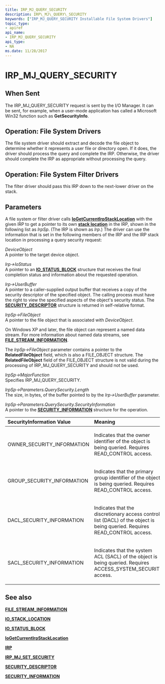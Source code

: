 ```yaml
---
title: IRP_MJ_QUERY_SECURITY
description: IRP\_MJ\_QUERY\_SECURITY
keywords: ["IRP_MJ_QUERY_SECURITY Installable File System Drivers"]
topic_type:
- apiref
api_name:
- IRP_MJ_QUERY_SECURITY
api_type:
- NA
ms.date: 11/28/2017
---
```


# IRP\_MJ\_QUERY\_SECURITY


## When Sent


The IRP\_MJ\_QUERY\_SECURITY request is sent by the I/O Manager. It can be sent, for example, when a user-mode application has called a Microsoft Win32 function such as **GetSecurityInfo**.

## Operation: File System Drivers


The file system driver should extract and decode the file object to determine whether it represents a user file or directory open. If it does, the driver should process the query and complete the IRP. Otherwise, the driver should complete the IRP as appropriate without processing the query.

## Operation: File System Filter Drivers


The filter driver should pass this IRP down to the next-lower driver on the stack.

## Parameters


A file system or filter driver calls [**IoGetCurrentIrpStackLocation**](/windows-hardware/drivers/ddi/wdm/nf-wdm-iogetcurrentirpstacklocation) with the given IRP to get a pointer to its own [**stack location**](/windows-hardware/drivers/ddi/wdm/ns-wdm-_io_stack_location) in the IRP, shown in the following list as *IrpSp*. (The IRP is shown as *Irp*.) The driver can use the information that is set in the following members of the IRP and the IRP stack location in processing a query security request:

<a href="" id="deviceobject"></a>*DeviceObject*  
A pointer to the target device object.

<a href="" id="irp--iostatus"></a>*Irp-&gt;IoStatus*  
A pointer to an [**IO\_STATUS\_BLOCK**](/windows-hardware/drivers/ddi/wdm/ns-wdm-_io_status_block) structure that receives the final completion status and information about the requested operation.

<a href="" id="irp--userbuffer"></a>*Irp-&gt;UserBuffer*  
A pointer to a caller-supplied output buffer that receives a copy of the security descriptor of the specified object. The calling process must have the right to view the specified aspects of the object's security status. The [**SECURITY\_DESCRIPTOR**](/previous-versions/windows/hardware/drivers/ff556610(v=vs.85)) structure is returned in self-relative format.

<a href="" id="irpsp--fileobject"></a>*IrpSp-&gt;FileObject*  
A pointer to the file object that is associated with *DeviceObject*.

On Windows XP and later, the file object can represent a named data stream. For more information about named data streams, see [**FILE\_STREAM\_INFORMATION**](/windows-hardware/drivers/ddi/ntifs/ns-ntifs-_file_stream_information).

The *IrpSp-&gt;FileObject* parameter contains a pointer to the **RelatedFileObject** field, which is also a FILE\_OBJECT structure. The **RelatedFileObject** field of the FILE\_OBJECT structure is not valid during the processing of IRP\_MJ\_QUERY\_SECURITY and should not be used.

<a href="" id="irpsp--majorfunction"></a>*IrpSp-&gt;MajorFunction*  
Specifies IRP\_MJ\_QUERY\_SECURITY.

<a href="" id="irpsp--parameters-querysecurity-length"></a>*IrpSp-&gt;Parameters.QuerySecurity.Length*  
The size, in bytes, of the buffer pointed to by the *Irp-&gt;UserBuffer* parameter.

<a href="" id="irpsp--parameters-querysecurity-securityinformation"></a>*IrpSp-&gt;Parameters.QuerySecurity.SecurityInformation*  
A pointer to the [**SECURITY\_INFORMATION**](security-information.md) structure for the operation.

<table>
<colgroup>
<col width="50%" />
<col width="50%" />
</colgroup>
<thead>
<tr class="header">
<th align="left">SecurityInformation Value</th>
<th align="left">Meaning</th>
</tr>
</thead>
<tbody>
<tr class="odd">
<td align="left"><p>OWNER_SECURITY_INFORMATION</p></td>
<td align="left"><p>Indicates that the owner identifier of the object is being queried. Requires READ_CONTROL access.</p></td>
</tr>
<tr class="even">
<td align="left"><p>GROUP_SECURITY_INFORMATION</p></td>
<td align="left"><p>Indicates that the primary group identifier of the object is being queried. Requires READ_CONTROL access.</p></td>
</tr>
<tr class="odd">
<td align="left"><p>DACL_SECURITY_INFORMATION</p></td>
<td align="left"><p>Indicates that the discretionary access control list (DACL) of the object is being queried. Requires READ_CONTROL access.</p></td>
</tr>
<tr class="even">
<td align="left"><p>SACL_SECURITY_INFORMATION</p></td>
<td align="left"><p>Indicates that the system ACL (SACL) of the object is being queried. Requires ACCESS_SYSTEM_SECURITY access.</p></td>
</tr>
</tbody>
</table>

 

## See also


[**FILE\_STREAM\_INFORMATION**](/windows-hardware/drivers/ddi/ntifs/ns-ntifs-_file_stream_information)

[**IO\_STACK\_LOCATION**](/windows-hardware/drivers/ddi/wdm/ns-wdm-_io_stack_location)

[**IO\_STATUS\_BLOCK**](/windows-hardware/drivers/ddi/wdm/ns-wdm-_io_status_block)

[**IoGetCurrentIrpStackLocation**](/windows-hardware/drivers/ddi/wdm/nf-wdm-iogetcurrentirpstacklocation)

[**IRP**](/windows-hardware/drivers/ddi/wdm/ns-wdm-_irp)

[**IRP\_MJ\_SET\_SECURITY**](irp-mj-set-security.md)

[**SECURITY\_DESCRIPTOR**](/previous-versions/windows/hardware/drivers/ff556610(v=vs.85))

[**SECURITY\_INFORMATION**](security-information.md)

 

